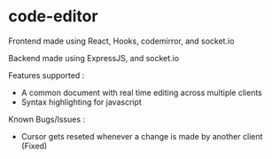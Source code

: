 # code-editor

Frontend made using React, Hooks, codemirror, and socket.io

Backend made using ExpressJS, and socket.io

Features supported : 
* A common document with real time editing across multiple clients
* Syntax highlighting for javascript


Known Bugs/Issues : 
* Cursor gets reseted whenever a change is made by another client (Fixed)
